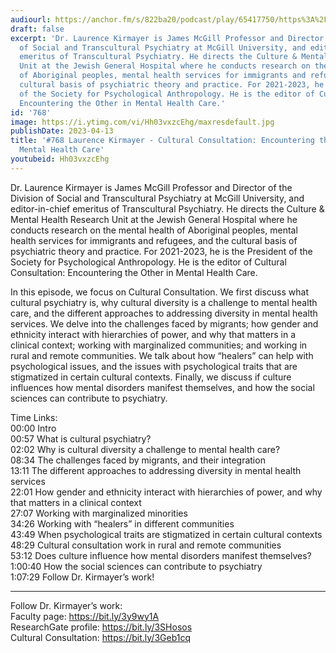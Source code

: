 ```yaml
---
audiourl: https://anchor.fm/s/822ba20/podcast/play/65417750/https%3A%2F%2Fd3ctxlq1ktw2nl.cloudfront.net%2Fstaging%2F2023-1-21%2F30cceff7-5ed8-4a1d-93ca-c2d1164a30ad.m4a
draft: false
excerpt: 'Dr. Laurence Kirmayer is James McGill Professor and Director of the Division
  of Social and Transcultural Psychiatry at McGill University, and editor-in-chief
  emeritus of Transcultural Psychiatry. He directs the Culture & Mental Health Research
  Unit at the Jewish General Hospital where he conducts research on the mental health
  of Aboriginal peoples, mental health services for immigrants and refugees, and the
  cultural basis of psychiatric theory and practice. For 2021-2023, he is the President
  of the Society for Psychological Anthropology. He is the editor of Cultural Consultation:
  Encountering the Other in Mental Health Care.'
id: '768'
image: https://i.ytimg.com/vi/Hh03vxzcEhg/maxresdefault.jpg
publishDate: 2023-04-13
title: '#768 Laurence Kirmayer - Cultural Consultation: Encountering the Other in
  Mental Health Care'
youtubeid: Hh03vxzcEhg
---
```

<div class="timelinks">

Dr. Laurence Kirmayer is James McGill Professor and Director of the Division of Social and Transcultural Psychiatry at McGill University, and editor-in-chief emeritus of Transcultural Psychiatry. He directs the Culture & Mental Health Research Unit at the Jewish General Hospital where he conducts research on the mental health of Aboriginal peoples, mental health services for immigrants and refugees, and the cultural basis of psychiatric theory and practice. For 2021-2023, he is the President of the Society for Psychological Anthropology. He is the editor of Cultural Consultation: Encountering the Other in Mental Health Care.

In this episode, we focus on Cultural Consultation. We first discuss what cultural psychiatry is, why cultural diversity is a challenge to mental health care, and the different approaches to addressing diversity in mental health services. We delve into the challenges faced by migrants; how gender and ethnicity interact with hierarchies of power, and why that matters in a clinical context; working with marginalized communities; and working in rural and remote communities. We talk about how “healers” can help with psychological issues, and the issues with psychological traits that are stigmatized in certain cultural contexts. Finally, we discuss if culture influences how mental disorders manifest themselves, and how the social sciences can contribute to psychiatry.

Time Links:  
<time>00:00</time> Intro  
<time>00:57</time> What is cultural psychiatry?  
<time>02:02</time> Why is cultural diversity a challenge to mental health care?  
<time>08:34</time> The challenges faced by migrants, and their integration  
<time>13:11</time> The different approaches to addressing diversity in mental health services  
<time>22:01</time> How gender and ethnicity interact with hierarchies of power, and why that matters in a clinical context  
<time>27:07</time> Working with marginalized minorities  
<time>34:26</time> Working with “healers” in different communities  
<time>43:49</time> When psychological traits are stigmatized in certain cultural contexts  
<time>48:29</time> Cultural consultation work in rural and remote communities  
<time>53:12</time> Does culture influence how mental disorders manifest themselves?  
<time>1:00:40</time> How the social sciences can contribute to psychiatry  
<time>1:07:29</time> Follow Dr. Kirmayer’s work!

---

Follow Dr. Kirmayer’s work:  
Faculty page: https://bit.ly/3y9wy1A  
ResearchGate profile: https://bit.ly/3SHosos  
Cultural Consultation: https://bit.ly/3Geb1cq
</div>

